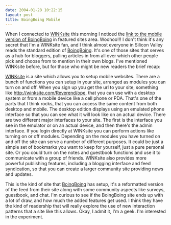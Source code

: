 ```yaml
---
date: 2004-01-28 10:22:15
layout: post
title: BoingBoing Mobile
---
```


When I connected to [WINKsite](http://winksite.com/) this morning I noticed the [link to the mobile version of BoingBoing](http://winksite.com/boingboing/mobile) in featured sites area. Woohoo!!! I don't think it's any secret that I'm a WINKsite fan, and I think almost everyone in Silicon Valley reads the standard edition of [BoingBoing](http://www.boingboing.net/). It's one of those sites that serves as a hub for bloggers, pulling articles in from all over which other people pick and choose from to mention in their own blogs. I've mentioned WINKsite before, but for those who might be new readers the brief recap:

[WINKsite](http://winksite.com) is a site which allows you to setup mobile websites. There are a bunch of functions you can setup in your site, arranged as modules you can turn on and off. When you sign up you get the url to your site, something like http://winksite.com/Reverend/ope, that you can use with a desktop system or from a mobile device like a cell phone or PDA. That's one of the parts that I think rocks, that you can access the same content from both desktop and mobile. The desktop edition displays using an emulated phone interface so that you can see what it will look like on an actual device. There are two different major interfaces to your site. The first is the interface you see in the emulator or on an actual device, and then there's the admin interface. If you login directly at WINKsite you can perform actions like turning on or off modules. Depending on the modules you have turned on and off the site can serve a number of different purposes. It could be just a simple set of bookmarks you want to keep for yourself, just a pure personal site. Or you could turn on the notes and guestbook functions and use it to communicate with a group of friends. WINKsite also provides more powerful publishing features, including a blogging interface and feed syndication, so that you can create a larger community site providing news and updates.

This is the kind of site that [BoingBoing](http://www.boingboing.net) has setup, it's a reformatted version of the feed from their site along with some community aspects like surveys, guestbook, and chat. I'm curious to see if the BoingBoing site ends up with a lot of draw, and how much the added features get used. I think they have the kind of readership that will really explore the use of new interaction patterns that a site like this allows. Okay, I admit it, I'm a geek. I'm interested in the experiment.
